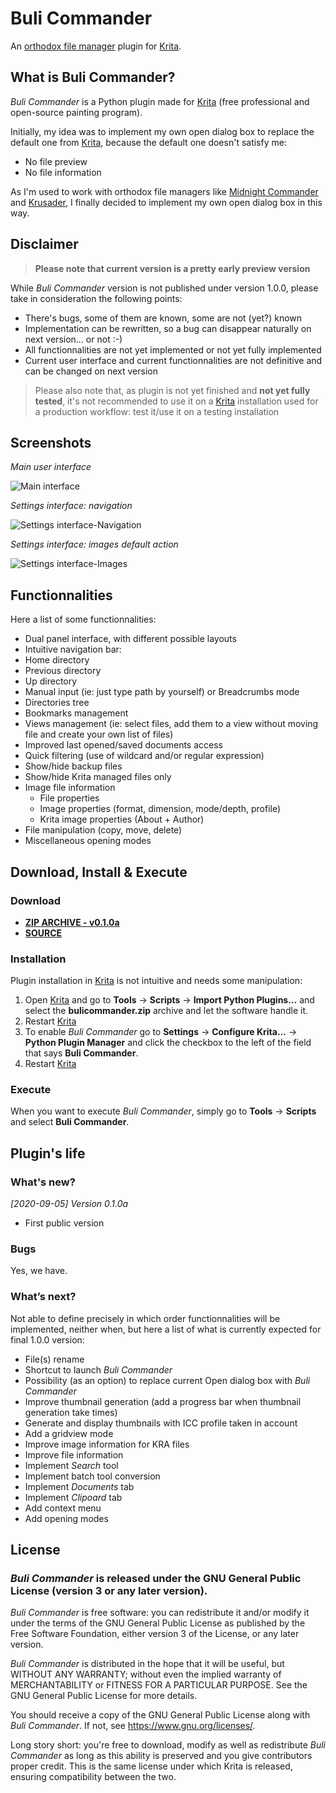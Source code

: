 # Buli Commander

An [orthodox file manager](https://en.wikipedia.org/wiki/File_manager#Orthodox_file_managers) plugin for [Krita](https://krita.org).


## What is Buli Commander?
*Buli Commander* is a Python plugin made for [Krita](https://krita.org) (free professional and open-source painting program).


Initially, my idea was to implement my own open dialog box to replace the default one from [Krita](https://krita.org),
because the default one doesn't satisfy me:
- No file preview
- No file information

As I'm used to work with orthodox file managers like [Midnight Commander](https://midnight-commander.org/) and
[Krusader](https://krusader.org/), I finally decided to implement my own open dialog box in this way.


## Disclaimer
> **Please note that current version is a pretty early preview version**

While *Buli Commander* version is not published under version 1.0.0, please take in consideration the following points:
- There's bugs, some of them are known, some are not (yet?) known
- Implementation can be rewritten, so a bug can disappear naturally on next version... or not :-)
- All functionnalities are not yet implemented or not yet fully implemented
- Current user interface and current functionnalities are not definitive and can be changed on next version

>Please also note that, as plugin is not yet finished and **not yet fully tested**, it's not recommended to use it on a
>[Krita](https://krita.org) installation used for a production workflow: test it/use it on a testing installation


## Screenshots
_Main user interface_

![Main interface](https://github.com/Grum999/BuliCommander/raw/master/screenshots/main_interface.png)

_Settings interface: navigation_

![Settings interface-Navigation](https://github.com/Grum999/BuliCommander/raw/master/screenshots/settings_navigation.png)


_Settings interface: images default action_

![Settings interface-Images](https://github.com/Grum999/BuliCommander/raw/master/screenshots/settings_imagefiles.png)



## Functionnalities

Here a list of some functionnalities:
- Dual panel interface, with different possible layouts
- Intuitive navigation bar:
 - Home directory
 - Previous directory
 - Up directory
 - Manual input (ie: just type path by yourself) or Breadcrumbs mode
- Directories tree
- Bookmarks management
- Views management (ie: select files, add them to a view without moving file and create your own list of files)
- Improved last opened/saved documents access
- Quick filtering (use of wildcard and/or regular expression)
- Show/hide backup files
- Show/hide Krita managed files only
- Image file information
  - File properties
  - Image properties (format, dimension, mode/depth, profile)
  - Krita image properties (About + Author)
- File manipulation (copy, move, delete)
- Miscellaneous opening modes


## Download, Install & Execute

### Download
+ **[ZIP ARCHIVE - v0.1.0a](https://github.com/Grum999/BuliCommander/releases/download/V0.1.0a/bulicommander.zip)**
+ **[SOURCE](https://github.com/Grum999/BuliCommander)**


### Installation

Plugin installation in [Krita](https://krita.org) is not intuitive and needs some manipulation:

1. Open [Krita](https://krita.org) and go to **Tools** -> **Scripts** -> **Import Python Plugins...** and select the **bulicommander.zip** archive and let the software handle it.
2. Restart [Krita](https://krita.org)
3. To enable *Buli Commander* go to **Settings** -> **Configure Krita...** -> **Python Plugin Manager** and click the checkbox to the left of the field that says **Buli Commander**.
4. Restart [Krita](https://krita.org)

### Execute
When you want to execute *Buli Commander*, simply go to **Tools** -> **Scripts** and select **Buli Commander**.


## Plugin's life

### What's new?
_[2020-09-05] Version 0.1.0a_
- First public version


### Bugs
Yes, we have.



### What’s next?
Not able to define precisely in which order functionnalities will be implemented, neither when, but here a list of what is currently expected for final 1.0.0 version:
- File(s) rename
- Shortcut to launch *Buli Commander*
- Possibility (as an option) to replace current Open dialog box with *Buli Commander*
- Improve thumbnail generation (add a progress bar when thumbnail generation take times)
- Generate and display thumbnails with ICC profile taken in account
- Add a gridview mode
- Improve image information for KRA files
- Improve file information
- Implement *Search* tool
- Implement batch tool conversion
- Implement *Documents* tab
- Implement *Clipoard* tab
- Add context menu
- Add opening modes


## License

### *Buli Commander* is released under the GNU General Public License (version 3 or any later version).

*Buli Commander* is free software: you can redistribute it and/or modify it under the terms of the GNU General Public License as published by the Free Software Foundation, either version 3 of the License, or any later version.

*Buli Commander* is distributed in the hope that it will be useful, but WITHOUT ANY WARRANTY; without even the implied warranty of MERCHANTABILITY or FITNESS FOR A PARTICULAR PURPOSE. See the GNU General Public License for more details.

You should receive a copy of the GNU General Public License along with *Buli Commander*. If not, see <https://www.gnu.org/licenses/>.


Long story short: you're free to download, modify as well as redistribute *Buli Commander* as long as this ability is preserved and you give contributors proper credit. This is the same license under which Krita is released, ensuring compatibility between the two.
